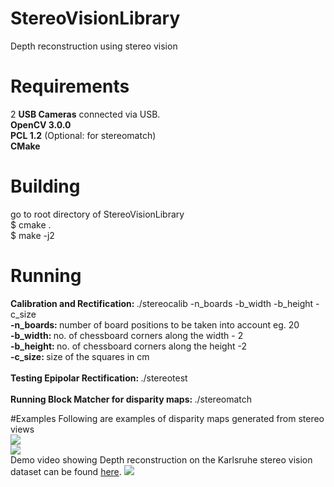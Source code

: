 # StereoVisionLibrary
Depth reconstruction using stereo vision


# Requirements
2 <b>USB Cameras</b> connected via USB.
<br>
<b>OpenCV 3.0.0</b> 
<br>
<b>PCL 1.2</b> (Optional: for stereomatch)
<br>
<b>CMake</b>

# Building
go to root directory of StereoVisionLibrary
<br>
$ cmake .
<br>
$ make -j2

# Running
<b>Calibration and Rectification: </b>
./stereocalib -n_boards -b_width -b_height -c_size
<br>
<b>-n_boards: </b>number of board positions to be taken into account eg. 20
<br>
<b>-b_width: </b>no. of chessboard corners along the width - 2
<br>
<b>-b_height: </b>no. of chessboard corners along the height -2 
<br>
<b>-c_size: </b>size of the squares in cm 
<br>
<br>
<b>Testing Epipolar Rectification: </b>
./stereotest
<br>
<br>
<b>Running Block Matcher for disparity maps: </b>
./stereomatch
<br>

#Examples 
Following are examples of disparity maps generated from stereo views
<br>
<img src="http://jderobot.org/store/chakraborty/uploads/images/disp.png"/>
<br>
<img src="http://jderobot.org/store/chakraborty/uploads/images/disp2.png" />
<br>
Demo video showing Depth reconstruction on the Karlsruhe stereo vision dataset can be found <a href="https://www.youtube.com/watch?v=dCIJjDzQBHE"> here</a>.
<img src="https://drive.google.com/open?id=0Bx0p5rG_JfHgU3V2cFAxdFM5aDQ" />
